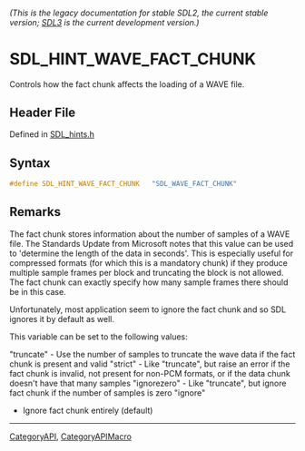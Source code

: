 ###### (This is the legacy documentation for stable SDL2, the current stable version; [SDL3](https://wiki.libsdl.org/SDL3/) is the current development version.)
# SDL_HINT_WAVE_FACT_CHUNK

Controls how the fact chunk affects the loading of a WAVE file.

## Header File

Defined in [SDL_hints.h](https://github.com/libsdl-org/SDL/blob/SDL2/include/SDL_hints.h)

## Syntax

```c
#define SDL_HINT_WAVE_FACT_CHUNK   "SDL_WAVE_FACT_CHUNK"
```

## Remarks

The fact chunk stores information about the number of samples of a WAVE
file. The Standards Update from Microsoft notes that this value can be used
to 'determine the length of the data in seconds'. This is especially useful
for compressed formats (for which this is a mandatory chunk) if they
produce multiple sample frames per block and truncating the block is not
allowed. The fact chunk can exactly specify how many sample frames there
should be in this case.

Unfortunately, most application seem to ignore the fact chunk and so SDL
ignores it by default as well.

This variable can be set to the following values:

"truncate" - Use the number of samples to truncate the wave data if the
fact chunk is present and valid "strict" - Like "truncate", but raise an
error if the fact chunk is invalid, not present for non-PCM formats, or if
the data chunk doesn't have that many samples "ignorezero" - Like
"truncate", but ignore fact chunk if the number of samples is zero "ignore"
- Ignore fact chunk entirely (default)

----
[CategoryAPI](CategoryAPI), [CategoryAPIMacro](CategoryAPIMacro)

